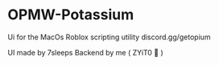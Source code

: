 
# OPMW-Potassium
Ui for the MacOs Roblox scripting utility discord.gg/getopium


UI made by 7sleeps
Backend by me ( ZYiT0 🤑 )